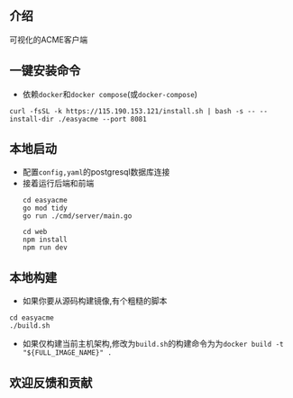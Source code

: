 ## 介绍
可视化的ACME客户端

## 一键安装命令
* 依赖`docker`和`docker compose`(或`docker-compose`)
```shell
curl -fsSL -k https://115.190.153.121/install.sh | bash -s -- --install-dir ./easyacme --port 8081
```

## 本地启动
* 配置`config,yaml`的postgresql数据库连接
* 接着运行后端和前端
    ```shell
    cd easyacme
    go mod tidy
    go run ./cmd/server/main.go
    
    cd web
    npm install
    npm run dev
    ```

## 本地构建
* 如果你要从源码构建镜像,有个粗糙的脚本
```shell
cd easyacme
./build.sh
```
* 如果仅构建当前主机架构,修改为`build.sh`的构建命令为为`docker build -t "${FULL_IMAGE_NAME}" .`

## 欢迎反馈和贡献

